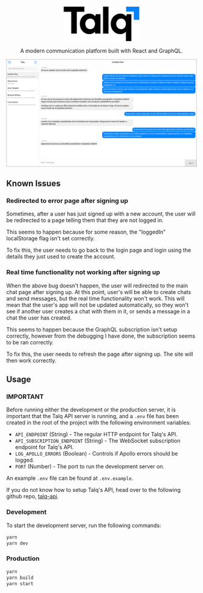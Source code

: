 <p align="center"><img width="200" src="static/talq-icon.svg"></h2>
<p align="center">A modern communication platform built with React and GraphQL.</p>

![talq screenshot](.github/screenshot.png)

## Known Issues

### Redirected to error page after signing up

Sometimes, after a user has just signed up with a new account, the user will be redirected
to a page telling them that they are not logged in. 

This seems to happen because for some reason, the "loggedIn" localStorage flag isn't set
correctly.
  
To fix this, the user needs to go back to the login page and login using the details they
just used to create the account.

### Real time functionality not working after signing up

When the above bug doesn't happen, the user will redirected to the main chat page after
signing up. At this point, user's will be able to create chats and send messages, but the
real time functionality won't work. This will mean that the user's app will not be updated
automatically, so they won't see if another user creates a chat with them in it, or sends
a message in a chat the user has created. 

This seems to happen because the GraphQL subscription isn't setup correctly, however from
the debugging I have done, the subscription seems to be ran correctly. 

To fix this, the user needs to refresh the page after signing up. The site will then work
correctly.

## Usage

### **IMPORTANT**

Before running either the development or the production server, it is important
that the Talq API server is running, and a `.env` file has been created in the root
of the project with the following environment variables:

* `API_ENDPOINT` (String) - The regular HTTP endpoint for Talq's API.
* `API_SUBSCRIPTION_ENDPOINT` (String) - The WebSocket subscription endpoint for Talq's API.
* `LOG_APOLLO_ERRORS` (Boolean) - Controls if Apollo errors should be logged.
* `PORT` (Number) - The port to run the development server on.

An example `.env` file can be found at `.env.example`.

If you do not know how to setup Talq's API, head over to the following github
repo, [talq-api](https://github.com/joealden/talq-api).

### Development

To start the development server, run the following commands:

```
yarn
yarn dev
```

### Production

```
yarn
yarn build
yarn start
```
